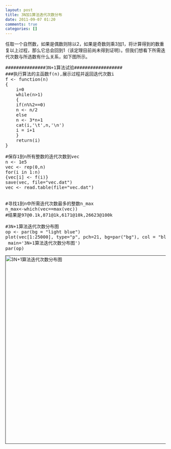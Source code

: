 ```yaml
---
layout: post
title: 3N加1算法迭代次数分布
date: 2011-09-07 01:20
comments: true
categories: []
---
```

任取一个自然数，如果是偶数则除以2，如果是奇数则乘3加1，将计算得到的数重复以上过程，那么它总会回到1（该定理目前尚未得到证明）。但我们想看下所需迭代次数与所选数有什么关系，如下图所示。
<pre class="brush: r; gutter: true">###############3N+1算法试验##################
###执行算法的主函数f(n),展示过程并返回迭代次数i
f &lt;- function(n)
{
	i=0
	while(n&gt;1)
	{
	if(n%%2==0)
	n &lt;- n/2
	else
	n &lt;- 3*n+1
	cat(i,'\t',n,'\n')
	i = i+1
	}
	return(i)
}

#保存1到n所有整数的迭代次数到vec
n &lt;- 1e5
vec &lt;- rep(0,n)
for(i in 1:n)
{vec[i] &lt;- f(i)}
save(vec, file="vec.dat")
vec &lt;- read.table(file="vec.dat")


#寻找1到n中所需迭代次数最多的整数n_max
n_max&lt;-which(vec==max(vec))
#结果是97@0.1k,871@1k,6171@10k,26623@100k

#3N+1算法迭代次数分布图
op &lt;- par(bg = "light blue")
plot(vec[1:25000], type="p", pch=21, bg=par("bg"), col = "blue", cex=.6,
 main='3N+1算法迭代次数分布图')
par(op)</pre>
<a href=""><img class="alignleft size-full wp-image-257" title="3Nplus1" src="http://g.hiphotos.baidu.com/album/s%3D550%3Bq%3D90%3Bc%3Dxiangce%2C100%2C100/sign=3a189164eaf81a4c2232eccce7111164/8644ebf81a4c510fefd2c10a6159252dd42aa58f.jpg?referer=3adf278dcaef7609651cacaf0385&x=.jpg" alt="3N+1算法迭代次数分布图" width="641" height="593" /></a>
